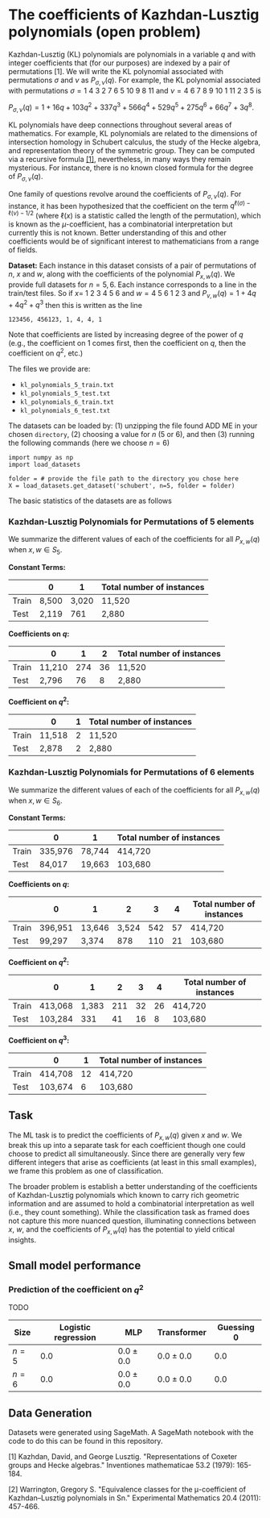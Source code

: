 # The coefficients of Kazhdan-Lusztig polynomials (open problem)

Kazhdan-Lusztig (KL) polynomials are polynomials in a variable $q$ and with integer coefficients that (for our purposes) are indexed by a pair of permutations \[1\]. We will write the KL polynomial associated with permutations $\sigma$ and $\nu$ as $P_{\sigma,\nu}(q)$. For example, the KL polynomial associated with permutations $\sigma = 1$ $4$ $3$ $2$ $7$ $6$ $5$ $10$ $9$ $8$ $11$ and $\nu = 4$ $6$ $7$ $8$ $9$ $10$ $1$ $11$ $2$ $3$ $5$ is

$P_{\sigma,\nu}(q) = 1 + 16q + 103q^2 + 337q^3 + 566q^4 + 529q^5 + 275q^6 + 66q^7 + 3q^8.$

KL polynomials have deep connections throughout several areas of mathematics. For example, KL polynomials are related to the dimensions of intersection homology in Schubert calculus, the study of the Hecke algebra, and representation theory of the symmetric group. They can be computed via a recursive formula [\[1\]](https://link.springer.com/article/10.1007/BF01390031), nevertheless, in many ways they remain mysterious. For instance, there is no known closed formula for the degree of $P_{\sigma,\nu}(q)$.

One family of questions revolve around the coefficients of $P_{\sigma,\nu}(q)$. For instance, it has been hypothesized that the coefficient on the term $q^{\ell(\sigma) - \ell(\nu)-1/2}$ (where $\ell(x)$ is a statistic called the length of the permutation), which is known as the $\mu$-coefficient, has a combinatorial interpretation but currently this is not known. Better understanding of this and other coefficients would be of significant interest to mathematicians from a range of fields.

**Dataset:** Each instance in this dataset consists of a pair of permutations of $n$, $x$ and $w$, along with the coefficients of the polynomial $P_{x,w}(q)$. We provide full datasets for $n = 5,6$. Each instance corresponds to a line in the train/test files. So if $x =$ $1$ $2$ $3$ $4$ $5$ $6$ and $w=4$ $5$ $6$ $1$ $2$ $3$ and $P_{v,w}(q) = 1 + 4q + 4q^2 + q^3$ then this is written as the line

``123456, 456123, 1, 4, 4, 1``

Note that coefficients are listed by increasing degree of the power of $q$ (e.g., the coefficient on $1$ comes first, then the coefficient on $q$, then the coefficient on $q^2$, etc.)

The files we provide are: 
- ``kl_polynomials_5_train.txt``
- ``kl_polynomials_5_test.txt``
- ``kl_polynomials_6_train.txt``
- ``kl_polynomials_6_test.txt``

The datasets can be loaded by: (1) unzipping the file found ADD ME in your chosen `directory`, (2) choosing a value for $n$ (5 or 6), and then (3) running the following commands (here we choose $n = 6$)

```
import numpy as np
import load_datasets 

folder = # provide the file path to the directory you chose here
X = load_datasets.get_dataset('schubert', n=5, folder = folder)
```

The basic statistics of the datasets are as follows

### Kazhdan-Lusztig Polynomials for Permutations of $5$ elements

We summarize the different values of each of the coefficients for all $P_{x,w}(q)$ when $x, w \in S_5$. 

**Constant Terms:**

|  | 0 | 1 | Total number of instances | 
|----------|----------|----------|----------|
| Train | 8,500 | 3,020 | 11,520 |
| Test  | 2,119 | 761 | 2,880 |

**Coefficients on $q$:**

|  | 0 | 1 | 2 | Total number of instances | 
|----------|----------|----------|----------|----------|
| Train | 11,210 | 274 | 36 | 11,520 |
| Test  | 2,796 | 76 | 8 | 2,880 |

**Coefficient on $q^2$:**

|  | 0 | 1 | Total number of instances | 
|----------|----------|----------|----------|
| Train | 11,518 | 2 | 11,520 |
| Test  | 2,878 | 2 | 2,880 |

### Kazhdan-Lusztig Polynomials for Permutations of $6$ elements

We summarize the different values of each of the coefficients for all $P_{x,w}(q)$ when $x, w \in S_6$. 

**Constant Terms:**

|  | 0 | 1 | Total number of instances | 
|----------|----------|----------|----------|
| Train | 335,976 | 78,744 | 414,720 |
| Test  | 84,017 | 19,663 | 103,680 |

**Coefficients on $q$:**

|  | 0 | 1 | 2 | 3 | 4 | Total number of instances | 
|----------|----------|----------|----------|----------|----------|----------|
| Train | 396,951 | 13,646 | 3,524 | 542 | 57 | 414,720 |
| Test  | 99,297 | 3,374 | 878 | 110 | 21 | 103,680 |

**Coefficient on $q^2$:**

|  | 0 | 1 | 2 | 3 | 4 | Total number of instances | 
|----------|----------|----------|----------|----------|----------|----------|
| Train | 413,068 | 1,383 | 211 | 32 | 26 | 414,720 |
| Test  | 103,284 | 331 | 41 | 16 | 8 | 103,680 |

**Coefficient on $q^3$:**

|  | 0 | 1 | Total number of instances | 
|----------|----------|----------|----------|
| Train | 414,708 | 12 | 414,720 |
| Test  | 103,674 | 6 | 103,680 |

## Task 

The ML task is to predict the coefficients of $P_{x,w}(q)$ given $x$ and $w$. We break this up into a separate task for each coefficient though one could choose to predict all simultaneously. Since there are generally very few different integers that arise as coefficients (at least in this small examples), we frame this problem as one of classification.

The broader problem is establish a better understanding of the coefficients of Kazhdan-Lusztig polynomials which known to carry rich geometric information and are assumed to hold a combinatorial interpretation as well (i.e., they count something). While the classification task as framed does not capture this more nuanced question, illuminating connections between $x$, $w$, and the coefficients of $P_{x,w}(q)$ has the potential to yield critical insights.

## Small model performance

### Prediction of the coefficient on $q^2$

TODO

| Size | Logistic regression | MLP | Transformer | Guessing 0 | 
|----------|----------|-----------|------------|------------|
| $n= 5$ | $0.0$ | $0.0 \pm 0.0$ | $0.0 \pm 0.0$| $0.0$ |
| $n= 6$ | $0.0$ | $0.0 \pm 0.0$ | $0.0 \pm 0.0$| $0.0$ |

## Data Generation

Datasets were generated using SageMath. A SageMath notebook with the code to do this can be found in this repository.

\[1\] Kazhdan, David, and George Lusztig. "Representations of Coxeter groups and Hecke algebras." Inventiones mathematicae 53.2 (1979): 165-184.

\[2\] Warrington, Gregory S. "Equivalence classes for the μ-coefficient of Kazhdan–Lusztig polynomials in Sn." Experimental Mathematics 20.4 (2011): 457-466.

